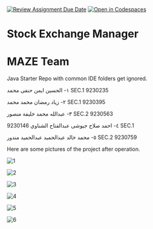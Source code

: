 [![Review Assignment Due Date](https://classroom.github.com/assets/deadline-readme-button-24ddc0f5d75046c5622901739e7c5dd533143b0c8e959d652212380cedb1ea36.svg)](https://classroom.github.com/a/hIpamZ_2)
[![Open in Codespaces](https://classroom.github.com/assets/launch-codespace-7f7980b617ed060a017424585567c406b6ee15c891e84e1186181d67ecf80aa0.svg)](https://classroom.github.com/open-in-codespaces?assignment_repo_id=14842584)
# Stock Exchange Manager
# MAZE Team
Java Starter Repo with common IDE folders get ignored.

١- الحسين ايمن حنفى محمد           SEC.1  9230235

٢- زياد رمضان محمد محمد           SEC.1  9230395

٣- عبدالله محمد خليفة منصور          SEC.2  9230563

٤- احمد صلاح جيوشى عبدالفتاح الشناوي   9230146  SEC.1

٥- محمد خالد عبدالحميد عبدالحميد مندور   SEC.2  9230759

Here are some pictures of the project after operation.

![1](https://github.com/sbme-tutorials/sbme27-s24-task2-stockexchangemanager-maze-team-1/assets/165908587/e765e86d-42b3-448e-ad69-2699d8c8431e)

![2](https://github.com/sbme-tutorials/sbme27-s24-task2-stockexchangemanager-maze-team-1/assets/165908587/49e0c64b-25ba-47f2-b78e-8aeb6551a59e)

![3](https://github.com/sbme-tutorials/sbme27-s24-task2-stockexchangemanager-maze-team-1/assets/165908587/1e45e751-7cbd-44ed-860f-4ec53a45f81c)

![4](https://github.com/sbme-tutorials/sbme27-s24-task2-stockexchangemanager-maze-team-1/assets/165908587/58f06f77-6289-4579-8ebe-ee1f9103e586)

![5](https://github.com/sbme-tutorials/sbme27-s24-task2-stockexchangemanager-maze-team-1/assets/165908587/9d482f26-5ac5-4cb0-b89e-c550d1491f8d)

![6](https://github.com/sbme-tutorials/sbme27-s24-task2-stockexchangemanager-maze-team-1/assets/165908587/d225ebe6-12db-47ce-9466-0044e1885a70)

